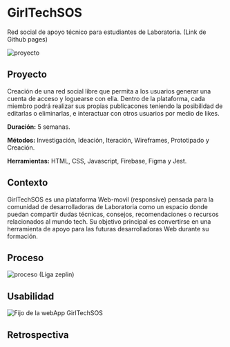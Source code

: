 # GirlTechSOS
Red social de apoyo técnico para estudiantes de Laboratoria.
(Link de Github pages)

![proyecto](/src/images/girltechsos.JPG)

## Proyecto

Creación de una red social libre que permita a los usuarios generar una cuenta de acceso y loguearse con ella.
Dentro de la plataforma, cada miembro podrá realizar sus propias publicacones teniendo la posibilidad de editarlas o eliminarlas, e interactuar con otros usuarios por medio de likes.

**Duración:** 5 semanas.

**Métodos:** Investigación, Ideación, Iteración, Wireframes, Prototipado y Creación.

**Herramientas:** HTML, CSS, Javascript, Firebase, Figma y Jest.

## Contexto
GirlTechSOS es una plataforma Web-movil (responsive) pensada para la comunidad de desarrolladoras de Laboratoria como un espacio donde puedan compartir dudas técnicas, consejos, recomendaciones o recursos relacionados al mundo tech. Su objetivo principal es convertirse en una herramienta de apoyo para las futuras desarrolladoras Web durante su formación.

## Proceso

![proceso](/src/images/proceso.JPG)
(Liga zeplin)

## Usabilidad

![Fijo de la webApp GirlTechSOS](https://github.com/osiris25/CDMX010-social-network/blob/master/src/images/presentacion%20de%20la%20pagina.gif)

## Retrospectiva
